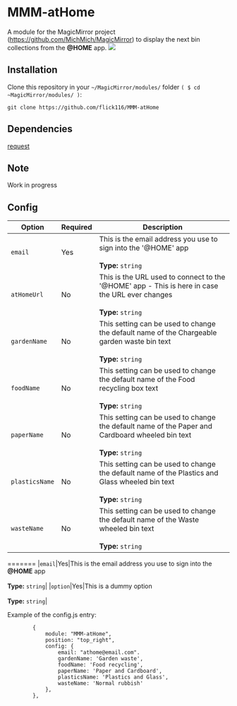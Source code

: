 # MMM-atHome
A module for the MagicMirror project (https://github.com/MichMich/MagicMirror) to display the next bin collections from the **@HOME** app.
![](images/example.png)

## Installation
Clone this repository in your `~/MagicMirror/modules/` folder `( $ cd ~MagicMirror/modules/ )`:
```
git clone https://github.com/flick116/MMM-atHome
```
## Dependencies
[request](https://www.npmjs.com/package/request)

## Note
Work in progress

## Config
|Option|Required|Description|
|---|---|---|
|`email`|Yes|This is the email address you use to sign into the '@HOME' app<br><br> **Type:** `string`|
|`atHomeUrl`|No|This is the URL used to connect to the '@HOME' app - This is here in case the URL ever changes<br><br> **Type:** `string`|
|`gardenName`|No|This setting can be used to change the default name of the Chargeable garden waste bin text<br><br> **Type:** `string`|
|`foodName`|No|This setting can be used to change the default name of the Food recycling box text<br><br> **Type:** `string`|
|`paperName`|No|This setting can be used to change the default name of the Paper and Cardboard wheeled bin text<br><br> **Type:** `string`|
|`plasticsName`|No|This setting can be used to change the default name of the Plastics and Glass wheeled bin text<br><br> **Type:** `string`|
|`wasteName`|No|This setting can be used to change the default name of the Waste wheeled bin text<br><br> **Type:** `string`|
=======
|`email`|Yes|This is the email address you use to sign into the **@HOME** app<br><br> **Type:** `string`|
|`option`|Yes|This is a dummy option<br><br> **Type:** `string`|

Example of the config.js entry:

```
		{
			module: "MMM-atHome",
			position: "top_right",
			config: {
				email: "athome@email.com".
				gardenName: 'Garden waste',
				foodName: 'Food recycling',
				paperName: 'Paper and Cardboard',
				plasticsName: 'Plastics and Glass',
				wasteName: 'Normal rubbish'
			},
		},
```
